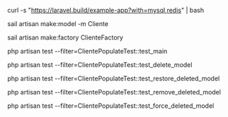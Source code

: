 curl -s "https://laravel.build/example-app?with=mysql,redis" | bash

sail artisan make:model -m Cliente

sail artisan make:factory ClienteFactory

php artisan test --filter=ClientePopulateTest::test_main

php artisan test --filter=ClientePopulateTest::test_delete_model

php artisan test --filter=ClientePopulateTest::test_restore_deleted_model

php artisan test --filter=ClientePopulateTest::test_remove_deleted_model

php artisan test --filter=ClientePopulateTest::test_force_deleted_model
